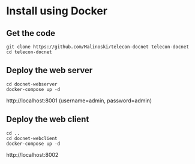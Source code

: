 # Install using Docker 

## Get the code
```
git clone https://github.com/Malinoski/telecon-docnet telecon-docnet
cd telecon-docnet
```

## Deploy the web server 

```
cd docnet-webserver
docker-compose up -d 
```

http://localhost:8001 (username=admin, password=admin)

## Deploy the web client

```
cd ..
cd docnet-webclient
docker-compose up -d
```

http://localhost:8002


